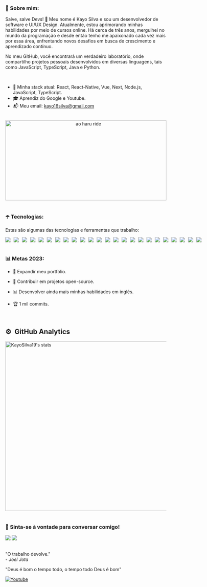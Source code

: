 ### 🗽 Sobre mim:

<p>
Salve, salve Devs! 👋 Meu nome é Kayo Silva e sou um desenvolvedor de software e UI/UX Design. Atualmente, estou aprimorando minhas habilidades por meio de cursos online. Há cerca de três anos, mergulhei no mundo da programação e desde então tenho me apaixonado cada vez mais por essa área, enfrentando novos desafios em busca de crescimento e aprendizado contínuo. 

No meu GitHub, você encontrará um verdadeiro laboratório, onde compartilho projetos pessoais desenvolvidos em diversas linguagens, tais como JavaScript, TypeScript, Java e Python.
</p>
</br>

- 🌱 Minha stack atual: React, React-Native, Vue, Next, Node.js, JavaScript, TypeScript.
- 🎓 Aprendiz do Google e Youtube.
- 📬 Meu email: kayo16silva@gmail.com
</br>

<div align="center">
<img 
src="https://i.pinimg.com/originals/7d/07/a2/7d07a255678962d30d8717dcf5dbd266.gif" width="100%" height="250" alt="ao haru ride"
/>
</div>
</br>

### ☂️ Tecnologias:
Estas são algumas das tecnologias e ferramentas que trabalho:

<div style="display: flex; gap: 10px;">
  <img src="https://img.shields.io/badge/HTML5-E34F26?style=for-the-badge&logo=html5&logoColor=white" />
  <img src="https://img.shields.io/badge/CSS3-1572B6?style=for-the-badge&logo=css3&logoColor=white" />
  <img src="https://img.shields.io/badge/Sass-CC6699?style=for-the-badge&logo=sass&logoColor=white" />
  <img src="https://img.shields.io/badge/Bootstrap-563D7C?style=for-the-badge&logo=bootstrap&logoColor=white" />
  <img src="https://img.shields.io/badge/JavaScript-323330?style=for-the-badge&logo=javascript&logoColor=F7DF1E" />
  <img src="https://img.shields.io/badge/TypeScript-007ACC?style=for-the-badge&logo=typescript&logoColor=white" />
  <img src="https://img.shields.io/badge/Java-ED8B00?style=for-the-badge&logo=openjdk&logoColor=white" />
  <img src="https://img.shields.io/badge/Python-14354C?style=for-the-badge&logo=python&logoColor=white" />
  <img src="https://img.shields.io/badge/React-20232A?style=for-the-badge&logo=react&logoColor=61DAFB" />
  <img src="https://img.shields.io/badge/React_Native-20232A?style=for-the-badge&logo=react&logoColor=61DAFB" />
  <img src="https://img.shields.io/badge/Vue.js-35495E?style=for-the-badge&logo=vue.js&logoColor=4FC08D" />
  <img src="https://camo.githubusercontent.com/2ce278da6f040960cf59320e3f1e75c492ffb843457d7e66437d83aa5f073837/68747470733a2f2f696d672e736869656c64732e696f2f62616467652f567565746966792d3138363743303f7374796c653d666f722d7468652d6261646765266c6f676f3d76756574696679266c6f676f436f6c6f723d414544444646" />
  <img src="https://img.shields.io/badge/Node.js-43853D?style=for-the-badge&logo=node.js&logoColor=white" />
  <img src="https://img.shields.io/badge/styled--components-DB7093?style=for-the-badge&logo=styled-components&logoColor=white"/>
  <img src="https://img.shields.io/badge/MongoDB-4EA94B?style=for-the-badge&logo=mongodb&logoColor=white" />
  <img src="https://img.shields.io/badge/PostgreSQL-316192?style=for-the-badge&logo=postgresql&logoColor=white" />
  <img src="https://img.shields.io/badge/npm-CB3837?style=for-the-badge&logo=npm&logoColor=white"/>
  <img src="https://img.shields.io/badge/Yarn-2C8EBB?style=for-the-badge&logo=yarn&logoColor=white"/>
  <img src="https://img.shields.io/badge/Git-F05032?style=for-the-badge&logo=git&logoColor=white"/>
  <img src="https://img.shields.io/badge/Postman-FF6C37?style=for-the-badge&logo=Postman&logoColor=white"/>
  <img src="https://img.shields.io/badge/Insomnia-5849be?style=for-the-badge&logo=Insomnia&logoColor=white"/>
  <img src="https://img.shields.io/badge/MySQL-00000F?style=for-the-badge&logo=mysql&logoColor=white"/>
  <img src="https://img.shields.io/badge/Netlify-00C7B7?style=for-the-badge&logo=netlify&logoColor=white"/>
  <img src="https://img.shields.io/badge/Figma-F24E1E?style=for-the-badge&logo=figma&logoColor=white" />
</div>

</br>

### 📊 Metas 2023:

- 🌋 Expandir meu portfólio.

- 🏮 Contribuir em projetos open-source.

- 📊 Desenvolver ainda mais minhas habilidades em inglês.

- 🏆 1 mil commits.

</br>

## ⚙️ &nbsp;GitHub Analytics

<p align="left">
<img width="530em" src="https://github-readme-stats.vercel.app/api?username=KayoSilva19&show_icons=true&theme=tokyonight" alt="KayoSilva19's stats"/>
  
</br>
</br>

### 📱 Sinta-se à vontade para conversar comigo!

<div>
  <a href="https://www.linkedin.com/in/kayohenriquesilva/" target="_blank"><img src="https://img.shields.io/badge/-LinkedIn-%230077B5?style=for-the-badge&logo=linkedin&logoColor=white" target="_blank"></a>
  <a href = "mailto:kayo16silva.com"><img src="https://img.shields.io/badge/-Gmail-%23333?style=for-the-badge&logo=gmail&logoColor=white" target="_blank"></a>
</div>
    
</br>

<p>
"O trabalho devolve."
</br>
  <i>- Joel Jota</i>
  
  "Deus é bom o tempo todo, o tempo todo Deus é bom"
  </br>
</p>

[![Youtube](https://img.shields.io/badge/YouTube-FF0000?style=for-the-badge&logo=youtube&logoColor=white)](https://www.youtube.com/channel/UCOBc2arqOXF_unilVsuVgvw)



   
      

